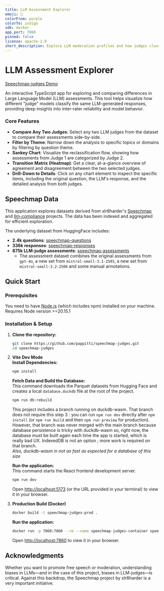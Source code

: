 ```yaml
---
title: LLM Assessment Explorer
emoji: 🫣
colorFrom: purple
colorTo: indigo
sdk: docker
app_port: 7860
pinned: false
license: apache-2.0
short_description: Explore LLM moderation profiles and how judges classify their outputs
--- 
```


# LLM Assessment Explorer

[Speechmap-judges Demo](https://github.com/user-attachments/assets/f94f0ef9-7ad6-419d-823a-56e828061092)

An interactive TypeScript app for exploring and comparing differences in Large Language Model (LLM) assessments. This tool helps visualize how different "judge" models classify the same LLM-generated responses, providing deep insights into inter-rater reliability and model behavior.

### Core Features

*   **Compare Any Two Judges**: Select any two LLM judges from the dataset to compare their assessments side-by-side.
*   **Filter by Theme**: Narrow down the analysis to specific topics or domains by filtering by question theme.
*   **Sankey Chart**: Visualize the reclassification flow, showing how assessments from Judge 1 are categorized by Judge 2.
*   **Transition Matrix (Heatmap)**: Get a clear, at-a-glance overview of agreement and disagreement between the two selected judges.
*   **Drill-Down to Details**: Click on any chart element to inspect the specific items, including the original question, the LLM's response, and the detailed analysis from both judges.

## Speechmap Data

This application explores datasets derived from xlr8harder's [Speechmap](https://speechmap.ai/) and [llm-compliance](https://github.com/xlr8harder/llm-compliance) projects. The data has been indexed and aggregated for efficient exploration.

The underlying dataset from HuggingFace includes:
*   **2.4k questions**: [speechmap-questions](https://huggingface.co/datasets/PITTI/speechmap-questions)
*   **336k responses**: [speechmap-responses](https://huggingface.co/datasets/PITTI/speechmap-responses-v2)
*   **875k LLM-judge assessments**: [speechmap-assessments](https://huggingface.co/datasets/PITTI/speechmap-assessments-v2)
    *   The assessment dataset combines the original assessments from `gpt-4o`, a new set from `mistral-small-3.1-2503`, a new set from `mistral-small-3.2-2506` and some manual annotations.

## Quick Start

### Prerequisites

You need to have [Node.js](https://nodejs.org/) (which includes npm) installed on your machine. Requires Node version >=20.15.1  

### Installation & Setup

1.  **Clone the repository:**
    ```sh
    git clone https://github.com/pappitti/speechmap-judges.git
    cd speechmap-judges
    ```

2.  **Vite Dev Mode**  
    **Install Dependencies:** 
    ```sh
    npm install
    ```

    **Fetch Data and Build the Database:**  
    This command downloads the Parquet datasets from Hugging Face and creates a local `database.duckdb` file at the root of the project.

    ```sh
    npm run db:rebuild
    ```  
    This project includes a branch running on duckdb-wasm. That branch does not require this step 3 : you can run `npm run dev` directly after `npm install` (or `npm run build` and then `npm run preview` for production). However, that branch was never merged with the main branch because database persistence is tricky with duckdb-wasm so, right now, the database must be built again each time the app is started, which is really bad UX. IndexedDB is not an option ; more work is required on that branch.  
    _Also, duckdb-wasm in not as fast as expected for a database of this size_

    **Run the application:**  
    This command starts the React frontend development server.

    ```sh
    npm run dev
    ```
    Open [http://localhost:5173](http://localhost:5173) (or the URL provided in your terminal) to view it in your browser.

3.  **Production Build (Docker)**
    ```sh
    docker build -t speechmap-judges-prod .
    ```

    **Run the application:**
    ```sh
    docker run -p 7860:7860 --rm --name speechmap-judges-container speechmap-judges-prod
    ```
    Open [http://localhost:7860](http://localhost:7860) to view it in your browser.


## Acknowledgments

Whether you want to promote free speech or moderation, understanding biases in LLMs—and in the case of this project, biases in LLM-judges—is critical. Against this backdrop, the Speechmap project by xlr8harder is a very important initiative.

